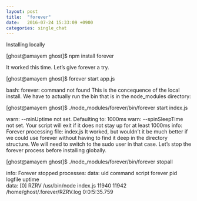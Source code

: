 ```yaml
---
layout: post
title:  "forever"
date:   2016-07-24 15:33:09 +0900
categories: single_chat
---
```

Installing locally

<div class='point'>[ghost@amayem ghost]$ npm install forever </div>

It worked this time. Let’s give forever a try.


<div class='point'>[ghost@amayem ghost]$ forever start app.js</div>

bash: forever: command not found
This is the concequence of the local install. We have to actually run the bin that is in the node_modules directory:

<div class='point'>[ghost@amayem ghost]$ ./node_modules/forever/bin/forever start index.js</div>

warn:    --minUptime not set. Defaulting to: 1000ms
warn:    --spinSleepTime not set. Your script will exit if it does not stay up for at least 1000ms
info:    Forever processing file: index.js
It worked, but wouldn’t it be much better if we could use forever without having to find it deep in the directory structure. We will need to switch to the sudo user in that case. Let’s stop the forever process before installing globally.

<div class='point'>[ghost@amayem ghost]$ ./node_modules/forever/bin/forever stopall</div>

info:    Forever stopped processes:
data:        uid  command       script   forever pid   logfile                       uptime       
data:    [0] RZRV /usr/bin/node index.js 11940   11942 /home/ghost/.forever/RZRV.log 0:0:5:35.759
